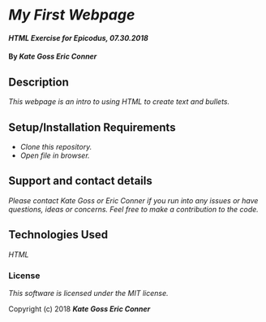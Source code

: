 # _My First Webpage_

#### _HTML Exercise for Epicodus, 07.30.2018_

#### By _**Kate Goss Eric Conner**_

## Description

_This webpage is an intro to using HTML to create text and bullets._

## Setup/Installation Requirements

* _Clone this repository._
* _Open file in browser._

## Support and contact details

_Please contact Kate Goss or Eric Conner if you run into any issues or have questions, ideas or concerns. Feel free to make a contribution to the code._

## Technologies Used

_HTML_

### License

*This software is licensed under the MIT license.*

Copyright (c) 2018 **_Kate Goss Eric Conner_**
